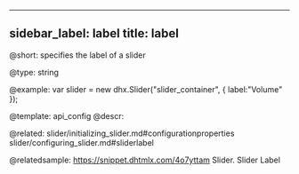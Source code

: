 
---
sidebar_label: label
title: label
---          

@short: 
specifies the label of a slider




@type: string

@example: 
var slider = new dhx.Slider("slider_container", { 
   label:"Volume" 
});


@template:	api_config
@descr: 


@related: 
slider/initializing_slider.md#configurationproperties
slider/configuring_slider.md#sliderlabel

@relatedsample: https://snippet.dhtmlx.com/4o7yttam	Slider. Slider Label
